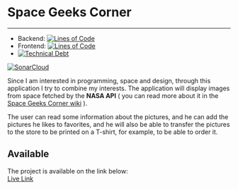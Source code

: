# Space Geeks Corner
---
- Backend: [![Lines of Code](https://sonarcloud.io/api/project_badges/measure?project=alanmiste_SpaceGeeksCorner-backend&metric=ncloc)](https://sonarcloud.io/summary/new_code?id=alanmiste_SpaceGeeksCorner-backend) 
- Frontend: [![Lines of Code](https://sonarcloud.io/api/project_badges/measure?project=alanmiste_SpaceGeeksCorner-frontend&metric=ncloc)](https://sonarcloud.io/summary/new_code?id=alanmiste_SpaceGeeksCorner-frontend)
- [![Technical Debt](https://sonarcloud.io/api/project_badges/measure?project=alanmiste_SpaceGeeksCorner-backend&metric=sqale_index)](https://sonarcloud.io/summary/new_code?id=alanmiste_SpaceGeeksCorner-backend)

[![SonarCloud](https://sonarcloud.io/images/project_badges/sonarcloud-black.svg)](https://sonarcloud.io/summary/new_code?id=alanmiste_SpaceGeeksCorner-backend)

Since I am interested in programming, space and design, through this application I try to combine my interests.
The application will display images from space fetched by the **NASA API** ( you can read more about it in the [Space
Geeks Corner wiki](https://github.com/alanmiste/SpaceGeeksCorner/wiki) ).

The user can read some information about the pictures, and he can add the pictures he likes to favorites, and he will
also be able to transfer the pictures to the store to be printed on a T-shirt, for example, to be able to order it.

## Available

The project is available on the link below: <br>
[Live Link](https://spacegeekscorner.herokuapp.com)

